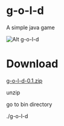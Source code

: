 g-o-l-d
=======


A simple java game

![Alt g-o-l-d](https://raw.githubusercontent.com/EsmerilProgramming/g-o-l-d/master/g_o_l_d.png)


Download
========

[g-o-l-d-0.1.zip](https://github.com/EsmerilProgramming/g-o-l-d/releases/download/0.1/g-o-l-d-0.1.zip)

unzip 

go to bin directory 

./g-o-l-d
